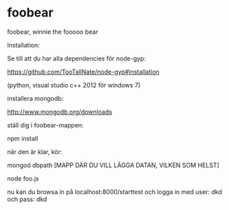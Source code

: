 foobear
=======

foobear, winnie the fooooo bear


Installation:

Se till att du har alla dependencies för node-gyp:

https://github.com/TooTallNate/node-gyp#installation

(python, visual studio c++ 2012 för windows 7)

installera mongodb:

http://www.mongodb.org/downloads

ställ dig i foobear-mappen:

npm install

när den är klar, kör:

mongod dbpath [MAPP DÄR DU VILL LÄGGA DATAN, VILKEN SOM HELST]

node foo.js

nu kan du browsa in på localhost:8000/starttest och logga in med user: dkd och pass: dkd
